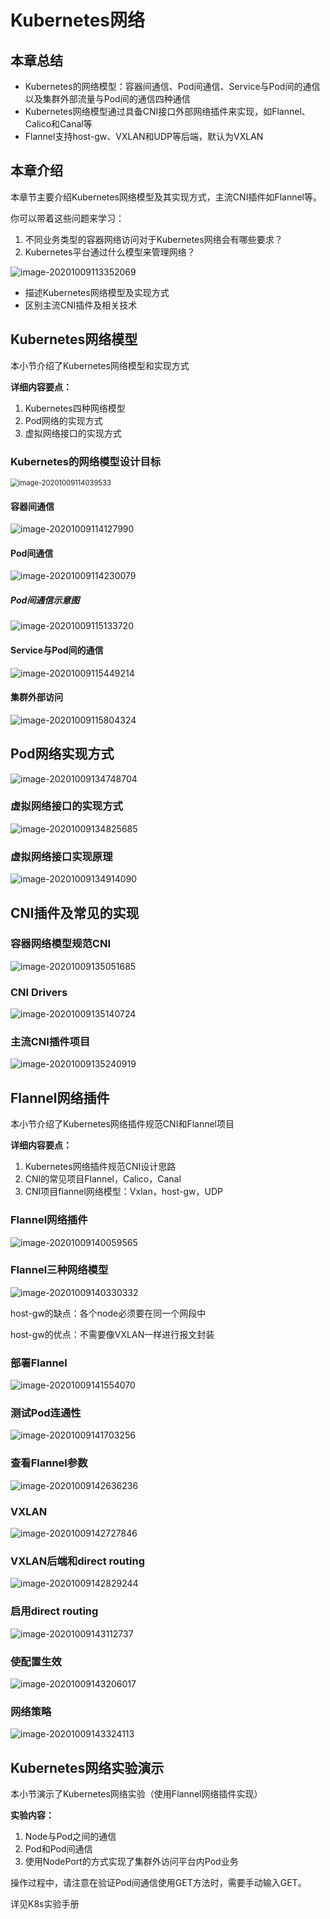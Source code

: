 # Kubernetes网络

## 本章总结

- Kubernetes的网络模型：容器间通信、Pod间通信、Service与Pod间的通信以及集群外部流量与Pod间的通信四种通信
- Kubernetes网络模型通过具备CNI接口外部网络插件来实现，如Flannel、Calico和Canal等
- Flannel支持host-gw、VXLAN和UDP等后端，默认为VXLAN

## 本章介绍

本章节主要介绍Kubernetes网络模型及其实现方式，主流CNI插件如Flannel等。

你可以带着这些问题来学习：

1. 不同业务类型的容器网络访问对于Kubernetes网络会有哪些要求？
2. Kubernetes平台通过什么模型来管理网络？

![image-20201009113352069](./Kubernetes网络.assets/image-20201009113352069.png)

- 描述Kubernetes网络模型及实现方式
- 区别主流CNI插件及相关技术

## Kubernetes网络模型

本小节介绍了Kubernetes网络模型和实现方式

**详细内容要点：**

1. Kubernetes四种网络模型
2. Pod网络的实现方式
3. 虚拟网络接口的实现方式

### Kubernetes的网络模型设计目标

<img src="./Kubernetes网络.assets/image-20201009114039533.png" alt="image-20201009114039533" style="zoom:80%;" />

#### 容器间通信

![image-20201009114127990](./Kubernetes网络.assets/image-20201009114127990.png)

#### Pod间通信

![image-20201009114230079](./Kubernetes网络.assets/image-20201009114230079.png)

##### Pod间通信示意图

![image-20201009115133720](./Kubernetes网络.assets/image-20201009115133720.png)

#### Service与Pod间的通信

<img src="./Kubernetes网络.assets/image-20201009115449214.png" alt="image-20201009115449214"  />

#### 集群外部访问

![image-20201009115804324](./Kubernetes网络.assets/image-20201009115804324.png)

## Pod网络实现方式

![image-20201009134748704](./Kubernetes网络.assets/image-20201009134748704.png)

### 虚拟网络接口的实现方式

![image-20201009134825685](./Kubernetes网络.assets/image-20201009134825685.png)

### 虚拟网络接口实现原理

![image-20201009134914090](./Kubernetes网络.assets/image-20201009134914090.png)

## CNI插件及常见的实现

### 容器网络模型规范CNI

![image-20201009135051685](./Kubernetes网络.assets/image-20201009135051685.png)

### CNI Drivers

![image-20201009135140724](./Kubernetes网络.assets/image-20201009135140724.png)

### 主流CNI插件项目

![image-20201009135240919](./Kubernetes网络.assets/image-20201009135240919.png)

## Flannel网络插件

本小节介绍了Kubernetes网络插件规范CNI和Flannel项目

**详细内容要点：**

1. Kubernetes网络插件规范CNI设计思路
2. CNI的常见项目Flannel，Calico，Canal
3. CNI项目flannel网络模型：Vxlan，host-gw，UDP

### Flannel网络插件

![image-20201009140059565](./Kubernetes网络.assets/image-20201009140059565.png)

### Flannel三种网络模型

![image-20201009140330332](./Kubernetes网络.assets/image-20201009140330332.png)

host-gw的缺点：各个node必须要在同一个网段中

host-gw的优点：不需要像VXLAN一样进行报文封装

### 部署Flannel

![image-20201009141554070](./Kubernetes网络.assets/image-20201009141554070.png)

### 测试Pod连通性

![image-20201009141703256](./Kubernetes网络.assets/image-20201009141703256.png)

### 查看Flannel参数

![image-20201009142636236](./Kubernetes网络.assets/image-20201009142636236.png)

### VXLAN

![image-20201009142727846](./Kubernetes网络.assets/image-20201009142727846.png)

### VXLAN后端和direct routing

<img src="./Kubernetes网络.assets/image-20201009142829244.png" alt="image-20201009142829244"  />

### 启用direct routing

![image-20201009143112737](./Kubernetes网络.assets/image-20201009143112737.png)

### 使配置生效

![image-20201009143206017](./Kubernetes网络.assets/image-20201009143206017.png)

### 网络策略

![image-20201009143324113](./Kubernetes网络.assets/image-20201009143324113.png)

## Kubernetes网络实验演示

本小节演示了Kubernetes网络实验（使用Flannel网络插件实现）

**实验内容：**

1. Node与Pod之间的通信
2. Pod和Pod间通信
3. 使用NodePort的方式实现了集群外访问平台内Pod业务

操作过程中，请注意在验证Pod间通信使用GET方法时，需要手动输入GET。

详见K8s实验手册

